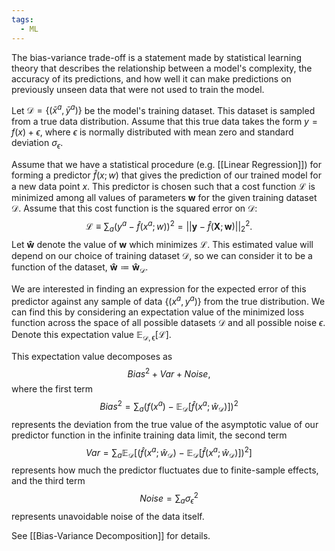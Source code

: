 ```yaml
---
tags:
  - ML
---
```

The bias-variance trade-off is a statement made by statistical learning theory that describes the relationship between a model's complexity, the accuracy of its predictions, and how well it can make predictions on previously unseen data that were not used to train the model.

Let $\mathcal{D} = \{(\bar{x}^a, \bar{y}^a)\}$ be the model's training dataset. This dataset is sampled from a true data distribution. Assume that this true data takes the form $y = f(x) + \epsilon$, where $\epsilon$ is normally distributed with mean zero and standard deviation $\sigma_\epsilon$. 

Assume that we have a statistical procedure (e.g. [[Linear Regression]]) for forming a predictor $\hat{f}(x;w)$ that gives the prediction of our trained model for a new data point $x$. This predictor is chosen such that a cost function $\mathcal{L}$ is minimized among all values of parameters $\mathbf{w}$ for the given training dataset $\mathcal{D}$. Assume that this cost function is the squared error on $\mathcal{D}$:
$$
\mathcal{L} \equiv \sum_a(y^a - \hat{f}(x^a ; w))^2 = || \mathbf{y} - \hat{f}( \mathbf{X} ; \mathbf{w} )||_2^2.
$$
Let $\mathbf{\hat{w}}$ denote the value of $\mathbf{w}$ which minimizes $\mathcal{L}$. This estimated value will depend on our choice of training dataset $\mathcal{D}$, so we can consider it to be a function of the dataset, $\mathbf{\hat{w}} \coloneqq \mathbf{\hat{w}}_\mathcal{D}$. 

We are interested in finding an expression for the expected error of this predictor against any sample of data $\{(x^a,y^a)\}$ from the true distribution. We can find this by considering an expectation value of the minimized loss function across the space of all possible datasets $\mathcal{D}$ and all possible noise $\epsilon$. Denote this expectation value $\mathbb{E}_\mathcal{D,\epsilon}\left[ \mathcal{L} \right]$. 

This expectation value decomposes as
$$
Bias^2 + Var + Noise,
$$
where the first term
$$
Bias^2 = \sum_a \left( f(x^a) - \mathbb{E}_\mathcal{D} [\hat{f}(x^a;\hat{w}_\mathcal{D})] \right)^2
$$
represents the deviation from the true value of the asymptotic value of our predictor function in the infinite training data limit, the second term
$$
Var = \sum_a \mathbb{E}_\mathcal{D} \left[ \left( \hat{f}(x^a ; \hat{w}_\mathcal{D}) - \mathbb{E}_\mathcal{D}[\hat{f}(x^a ; \hat{w}_\mathcal{D})] \right)^2 \right] 
$$
represents how much the predictor fluctuates due to finite-sample effects, and the third term
$$
Noise = \sum_a \sigma_\epsilon^2
$$
represents unavoidable noise of the data itself. 

See [[Bias-Variance Decomposition]] for details.
